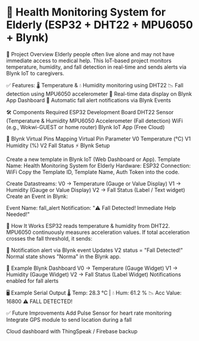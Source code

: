 # 📌 Health Monitoring System for Elderly (ESP32 + DHT22 + MPU6050 + Blynk)
📖 Project Overview
Elderly people often live alone and may not have immediate access to medical help.
This IoT-based project monitors temperature, humidity, and fall detection in real-time and sends alerts via Blynk IoT to caregivers.

✅ Features:
🌡️ Temperature & 💧 Humidity monitoring using DHT22
📉 Fall detection using MPU6050 accelerometer
📲 Real-time data display on Blynk App Dashboard
🚨 Automatic fall alert notifications via Blynk Events

🛠️ Components Required
ESP32 Development Board
DHT22 Sensor (Temperature & Humidity
MPU6050 Accelerometer (Fall detection)
WiFi (e.g., Wokwi-GUEST or home router)
Blynk IoT App (Free Cloud)

📲 Blynk Virtual Pins Mapping
Virtual Pin	Parameter
V0	Temperature (°C)
V1	Humidity (%)
V2	Fall Status
⚡ Blynk Setup

Create a new template in Blynk IoT (Web Dashboard or App).
Template Name: Health Monitoring System for Elderly
Hardware: ESP32
Connection: WiFi
Copy the Template ID, Template Name, Auth Token into the code.

Create Datastreams:
V0 → Temperature (Gauge or Value Display)
V1 → Humidity (Gauge or Value Display)
V2 → Fall Status (Label / Text widget)
Create an Event in Blynk:

Event Name: fall_alert
Notification: "⚠️ Fall Detected! Immediate Help Needed!"

🚀 How It Works
ESP32 reads temperature & humidity from DHT22.
MPU6050 continuously measures acceleration values.
If total acceleration crosses the fall threshold, it sends:

🚨 Notification alert via Blynk event
Updates V2 status = "Fall Detected!"
Normal state shows "Norma" in the Blynk app.

📸 Example Blynk Dashboard
V0 → Temperature (Gauge Widget)
V1 → Humidity (Gauge Widget)
V2 → Fall Status (Label Widget)
Notifications enabled for fall alerts

🖥️ Example Serial Output
🌡 Temp: 28.3 °C  |  💧 Hum: 61.2 %
📉 Acc Value: 16800
⚠️ FALL DETECTED!

✅ Future Improvements
Add Pulse Sensor for heart rate monitoring
Integrate GPS module to send location during a fall

Cloud dashboard with ThingSpeak / Firebase backup
